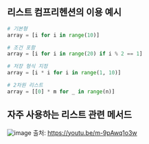 ## 리스트 컴프리헨션의 이용 예시
 ```python
 # 기본형
 array = [i for i in range(10)]
 
 # 조건 포함
 array = [i for i in range(20) if i % 2 == 1]
 
 # 저장 형식 지정
 array = [i * i for i in range(1, 10)]
 
 # 2차원 리스트
 array = [[0] * m for _ in range(n)]
 ```

## 자주 사용하는 리스트 관련 메서드
 ![image](https://user-images.githubusercontent.com/98008421/162952186-dc996736-62a1-498f-9699-cba5b165d0fc.png)
출처: https://youtu.be/m-9pAwq1o3w

